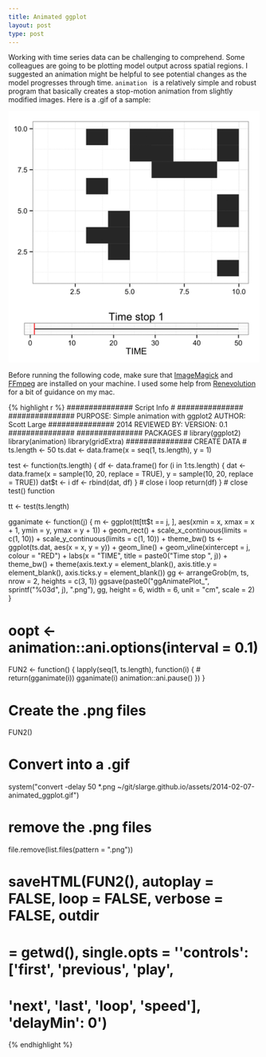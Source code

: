 ```yaml
---
title: Animated ggplot
layout: post
type: post
---
```

Working with time series data can be challenging to comprehend. Some colleagues are going to be plotting model output across spatial regions. I suggested an animation might be helpful to see potential changes as the model progresses through time. ```animation ``` is a relatively simple and robust program that basically creates a stop-motion animation from slightly modified images. Here is a .gif of a sample:

<img src="/assets/2014-02-07-animated_ggplot.gif"/>

Before running the following code, make sure that <a href="http://www.imagemagick.org" target="_blank">ImageMagick</a> and <a href="http://www.ffmpeg.org/" target="_blank">FFmpeg</a> are installed on your machine. I used some help from <a href="http://www.renevolution.com/how-to-install-ffmpeg-on-mac-os-x/" target="_blank">Renevolution</a> for a bit of guidance on my mac.


{% highlight r %}
############### Script Info #
############### 
############### PURPOSE: Simple animation with ggplot2 AUTHOR: Scott Large
############### 2014 REVIEWED BY: VERSION: 0.1
############### 
############### PACKAGES #
library(ggplot2)
library(animation)
library(gridExtra)
############### CREATE DATA #
ts.length <- 50
ts.dat <- data.frame(x = seq(1, ts.length), y = 1)

test <- function(ts.length) {
    df <- data.frame()
    for (i in 1:ts.length) {
        dat <- data.frame(x = sample(10, 20, replace = TRUE), y = sample(10, 
            20, replace = TRUE))
        dat$t <- i
        df <- rbind(dat, df)
    }  # close i loop
    return(df)
}  # close test() function

tt <- test(ts.length)

gganimate <- function(j) {
    m <- ggplot(tt[tt$t == j, ], aes(xmin = x, xmax = x + 1, ymin = y, ymax = y + 
        1)) + geom_rect() + scale_x_continuous(limits = c(1, 10)) + scale_y_continuous(limits = c(1, 
        10)) + theme_bw()
    ts <- ggplot(ts.dat, aes(x = x, y = y)) + geom_line() + geom_vline(xintercept = j, 
        colour = "RED") + labs(x = "TIME", title = paste0("Time stop ", j)) + 
        theme_bw() + theme(axis.text.y = element_blank(), axis.title.y = element_blank(), 
        axis.ticks.y = element_blank())
    gg <- arrangeGrob(m, ts, nrow = 2, heights = c(3, 1))
    ggsave(paste0("ggAnimatePlot_", sprintf("%03d", j), ".png"), gg, height = 6, 
        width = 6, unit = "cm", scale = 2)
}

# oopt <- animation::ani.options(interval = 0.1)
FUN2 <- function() {
    lapply(seq(1, ts.length), function(i) {
        # return(gganimate(i))
        gganimate(i)
        animation::ani.pause()
    })
}

# Create the .png files
FUN2()
# Convert into a .gif
system("convert -delay 50 *.png ~/git/slarge.github.io/assets/2014-02-07-animated_ggplot.gif")
# remove the .png files
file.remove(list.files(pattern = ".png"))

# saveHTML(FUN2(), autoplay = FALSE, loop = FALSE, verbose = FALSE, outdir
# = getwd(), single.opts = ''controls': ['first', 'previous', 'play',
# 'next', 'last', 'loop', 'speed'], 'delayMin': 0')
{% endhighlight %}

